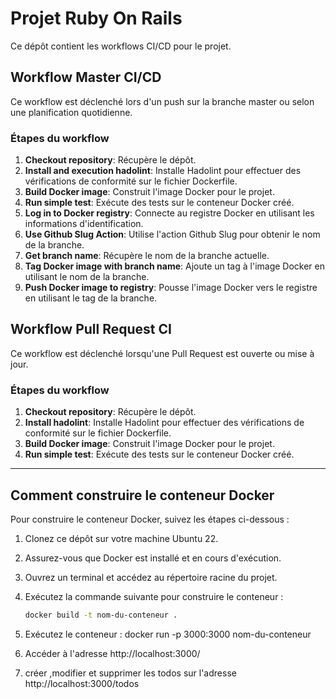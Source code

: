 # Projet Ruby On Rails

Ce dépôt contient les workflows CI/CD pour le projet.

## Workflow Master CI/CD

Ce workflow est déclenché lors d'un push sur la branche master ou selon une planification quotidienne.

### Étapes du workflow

1. **Checkout repository**: Récupère le dépôt.
2. **Install and execution hadolint**: Installe Hadolint pour effectuer des vérifications de conformité sur le fichier Dockerfile.
3. **Build Docker image**: Construit l'image Docker pour le projet.
4. **Run simple test**: Exécute des tests sur le conteneur Docker créé.
5. **Log in to Docker registry**: Connecte au registre Docker en utilisant les informations d'identification.
6. **Use Github Slug Action**: Utilise l'action Github Slug pour obtenir le nom de la branche.
7. **Get branch name**: Récupère le nom de la branche actuelle.
8. **Tag Docker image with branch name**: Ajoute un tag à l'image Docker en utilisant le nom de la branche.
9. **Push Docker image to registry**: Pousse l'image Docker vers le registre en utilisant le tag de la branche.

## Workflow Pull Request CI

Ce workflow est déclenché lorsqu'une Pull Request est ouverte ou mise à jour.

### Étapes du workflow

1. **Checkout repository**: Récupère le dépôt.
2. **Install hadolint**: Installe Hadolint pour effectuer des vérifications de conformité sur le fichier Dockerfile.
3. **Build Docker image**: Construit l'image Docker pour le projet.
4. **Run simple test**: Exécute des tests sur le conteneur Docker créé.

---

## Comment construire le conteneur Docker

Pour construire le conteneur Docker, suivez les étapes ci-dessous :

1. Clonez ce dépôt sur votre machine Ubuntu 22.
2. Assurez-vous que Docker est installé et en cours d'exécution.
3. Ouvrez un terminal et accédez au répertoire racine du projet.
4. Exécutez la commande suivante pour construire le conteneur :

   ```bash
   docker build -t nom-du-conteneur .
5. Exécutez le conteneur :
   docker run -p 3000:3000 nom-du-conteneur
6. Accéder à l'adresse http://localhost:3000/
7. créer ,modifier et supprimer les todos sur l'adresse http://localhost:3000/todos  